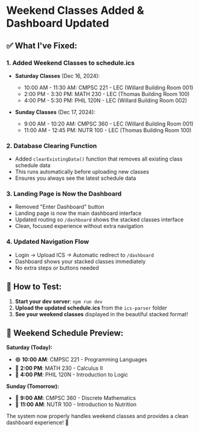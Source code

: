 # Weekend Classes Added & Dashboard Updated

## ✅ **What I've Fixed:**

### 1. **Added Weekend Classes to schedule.ics**
- **Saturday Classes** (Dec 16, 2024):
  - 10:00 AM - 11:30 AM: CMPSC 221 - LEC (Willard Building Room 001)
  - 2:00 PM - 3:30 PM: MATH 230 - LEC (Thomas Building Room 100)  
  - 4:00 PM - 5:30 PM: PHIL 120N - LEC (Willard Building Room 002)

- **Sunday Classes** (Dec 17, 2024):
  - 9:00 AM - 10:20 AM: CMPSC 360 - LEC (Willard Building Room 001)
  - 11:00 AM - 12:45 PM: NUTR 100 - LEC (Thomas Building Room 100)

### 2. **Database Clearing Function**
- Added `clearExistingData()` function that removes all existing class schedule data
- This runs automatically before uploading new classes
- Ensures you always see the latest schedule data

### 3. **Landing Page is Now the Dashboard**
- Removed "Enter Dashboard" button
- Landing page is now the main dashboard interface
- Updated routing so `/dashboard` shows the stacked classes interface
- Clean, focused experience without extra navigation

### 4. **Updated Navigation Flow**
- Login → Upload ICS → Automatic redirect to `/dashboard`
- Dashboard shows your stacked classes immediately
- No extra steps or buttons needed

## 🚀 **How to Test:**

1. **Start your dev server**: `npm run dev`
2. **Upload the updated schedule.ics** from the `ics-parser` folder
3. **See your weekend classes** displayed in the beautiful stacked format!

## 📅 **Weekend Schedule Preview:**

**Saturday (Today):**
- 🟢 **10:00 AM**: CMPSC 221 - Programming Languages
- 🔵 **2:00 PM**: MATH 230 - Calculus II  
- 🔵 **4:00 PM**: PHIL 120N - Introduction to Logic

**Sunday (Tomorrow):**
- 🔵 **9:00 AM**: CMPSC 360 - Discrete Mathematics
- 🔵 **11:00 AM**: NUTR 100 - Introduction to Nutrition

The system now properly handles weekend classes and provides a clean dashboard experience! 🎉
